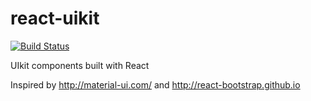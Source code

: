 react-uikit
===========

[![Build Status](https://travis-ci.org/stipsan/react-uikit.svg)](https://travis-ci.org/stipsan/react-uikit)

UIkit components built with React

Inspired by http://material-ui.com/ and http://react-bootstrap.github.io
